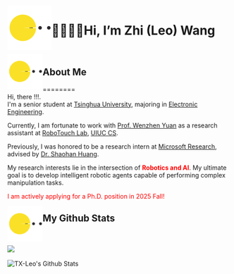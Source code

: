<!--
 * @Author: TX-Leo
 * @Mail: tx.leo.wz@gmail.com
 * @Date: 2024-04-20 12:23:51
 * @Version: v1
 * @File: 
 * @Brief: 
-->
<img align='left' src="https://raw.githubusercontent.com/Aniket965/Aniket965/master/pacman.svg" width="100">

# 👋🏻👋🏻Hi, I’m Zhi (Leo) Wang
<br>

<img align='left' src="https://raw.githubusercontent.com/Aniket965/Aniket965/master/pacman.svg" width="80">

## About Me
========
<br>
Hi, there !!!.
<br>
I'm a senior student at <a href="https://www.tsinghua.edu.cn/en/">Tsinghua University</a>, majoring in <a href="https://www.ee.tsinghua.edu.cn/en/">Electronic Engineering</a>.

Currently, I am fortunate to work with <a href="http://robotouch.ri.cmu.edu/yuanwz/">Prof. Wenzhen Yuan</a> as a research assistant at <a href="https://labs.ri.cmu.edu/robotouch/"> RoboTouch Lab</a>, <a href="https://cs.illinois.edu/">UIUC CS</a>.

Previously, I was honored to be a research intern at <a href="https://www.microsoft.com/en-us/research/lab/microsoft-research-asia/"> Microsoft Research</a>, advised by <a href="https://www.microsoft.com/en-us/research/people/shaohanh/">Dr. Shaohan Huang</a>.
  
My research interests lie in the intersection of <b style="font-weight: bold;"><span style="color: red;">Robotics and AI</span></b>. My ultimate goal is to develop intelligent robotic agents capable of performing complex manipulation tasks.

<span style="color: red;">I am actively applying for a Ph.D. position in 2025 Fall!</span>

<img align='left' src="https://raw.githubusercontent.com/Aniket965/Aniket965/master/pacman.svg" width="80">

## My Github Stats
<br> 
<p align="left"> <img src="https://komarev.com/ghpvc/?username=TX-Leo"/> </p>

![TX-Leo's Github Stats](https://github-readme-stats.vercel.app/api/?username=TX-Leo&show_icons=true&title_color=fff&icon_color=79ff97&text_color=9f9f9f&bg_color=151515)

